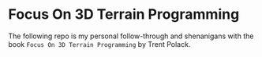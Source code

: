 # Focus On 3D Terrain Programming

The following repo is my personal follow-through and shenanigans with the book `Focus On 3D Terrain Programming` by Trent Polack.
